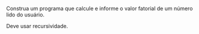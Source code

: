 Construa um programa que calcule e informe o valor fatorial de um número lido do usuário.

Deve usar recursividade.